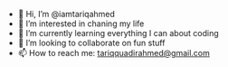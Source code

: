 - 👋 Hi, I’m @iamtariqahmed
- 👀 I’m interested in chaning my life
- 🌱 I’m currently learning everything I can about coding
- 💞️ I’m looking to collaborate on fun stuff
- 📫 How to reach me: tariqquadirahmed@gmail.com

<!---
iamtariqahmed/iamtariqahmed is a ✨ special ✨ repository because its `README.md` (this file) appears on your GitHub profile.
You can click the Preview link to take a look at your changes.
--->
